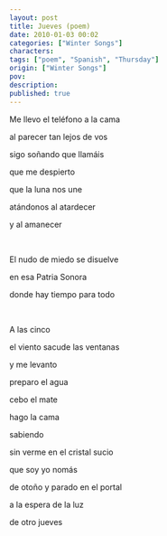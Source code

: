 ```yaml
---
layout: post
title: Jueves (poem)
date: 2010-01-03 00:02
categories: ["Winter Songs"]
characters: 
tags: ["poem", "Spanish", "Thursday"]
origin: ["Winter Songs"]
pov: 
description: 
published: true
---
```


Me llevo el teléfono a la cama

al parecer tan lejos de vos

sigo soñando que llamáis

que me despierto

que la luna nos une

atándonos al atardecer

y al amanecer

<br>

El nudo de miedo se disuelve

en esa Patria Sonora

donde hay tiempo para todo

<br>

A las cinco

el viento sacude las ventanas

y me levanto

preparo el agua

cebo el mate

hago la cama

sabiendo

sin verme en el cristal sucio

que soy yo nomás

de otoño y parado en el portal

a la espera de la luz

de otro jueves
